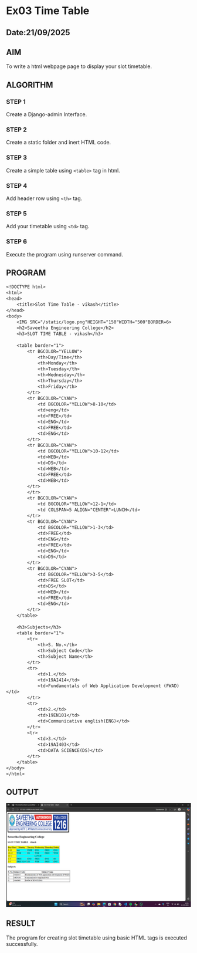 # Ex03 Time Table
## Date:21/09/2025

## AIM
To write a html webpage page to display your slot timetable.

## ALGORITHM
### STEP 1
Create a Django-admin Interface.

### STEP 2
Create a static folder and inert HTML code.

### STEP 3
Create a simple table using ```<table>``` tag in html.

### STEP 4
Add header row using ```<th>``` tag.

### STEP 5
Add your timetable using ```<td>``` tag.

### STEP 6
Execute the program using runserver command.

## PROGRAM
```
<!DOCTYPE html>
<html>
<head>
    <title>Slot Time Table - vikash</title>
</head>
<body>
    <IMG SRC="/static/logo.png"HEIGHT="150"WIDTH="500"BORDER=6>
    <h2>Saveetha Engineering College</h2>
    <h3>SLOT TIME TABLE - vikash</h3>

    <table border="1">
        <tr BGCOLOR="YELLOW">
            <th>Day/Time</th>
            <th>Monday</th>
            <th>Tuesday</th>
            <th>Wednesday</th>
            <th>Thursday</th>
            <th>Friday</th>
        </tr>
        <tr BGCOLOR="CYAN">
            <td BGCOLOR="YELLOW">8-10</td>
            <td>eng</td>
            <td>FREE</td>
            <td>ENG</td>
            <td>FREE</td>
            <td>ENG</td>
        </tr>
        <tr BGCOLOR="CYAN">
            <td BGCOLOR="YELLOW">10-12</td>
            <td>WEB</td>
            <td>DS</td>
            <td>WEB</td>
            <td>FREE</td>
            <td>WEB</td>
        </tr>
        </tr>
        <tr BGCOLOR="CYAN">
            <td BGCOLOR="YELLOW">12-1</td>
            <td COLSPAN=5 ALIGN="CENTER">LUNCH</td>
        </tr>
        <tr BGCOLOR="CYAN">
            <td BGCOLOR="YELLOW">1-3</td>
            <td>FREE</td>
            <td>ENG</td>
            <td>FREE</td>
            <td>ENG</td>
            <td>DS</td>
        </tr>
        <tr BGCOLOR="CYAN">
            <td BGCOLOR="YELLOW">3-5</td>
            <td>FREE SLOT</td>
            <td>DS</td>
            <td>WEB</td>
            <td>FREE</td>
            <td>ENG</td>
        </tr>
    </table>

    <h3>Subjects</h3>
    <table border="1">
        <tr>
            <th>S. No.</th>
            <th>Subject Code</th>
            <th>Subject Name</th>
        </tr>
        <tr>
            <td>1.</td>
            <td>19AI414</td>
            <td>Fundamentals of Web Application Development (FWAD)</td>
        </tr>
        <tr>
            <td>2.</td>
            <td>19EN101</td>
            <td>Communicative english(ENG)</td>
        </tr>
        <tr>
            <td>3.</td>
            <td>19AI403</td>
            <td>DATA SCIENCE(DS)</td>
        </tr>
    </table>
</body>
</html>
```

## OUTPUT

![alt text](<Screenshot (26).png>)

## RESULT
The program for creating slot timetable using basic HTML tags is executed successfully.
